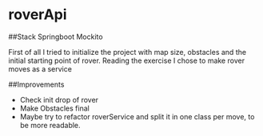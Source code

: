 # roverApi



##Stack
Springboot
Mockito

First of all I tried to initialize the project with map size, obstacles and the initial starting point of rover.
Reading the exercise I chose to make rover moves as a service

##Improvements

- Check init drop of rover
- Make Obstacles final
- Maybe try to refactor roverService and split it in one class per move, to be more readable.
